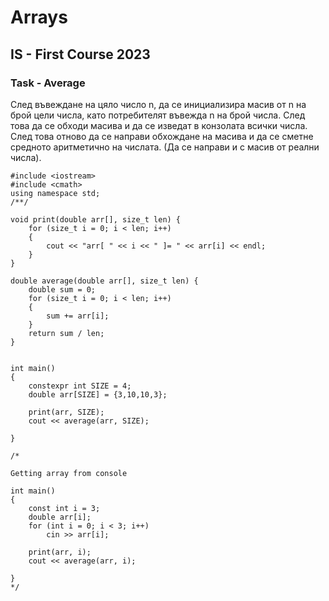 # Arrays
## IS - First Course 2023

### Task - Average 

След въвеждане на цяло число n, да се инициализира масив от n на брой цели числа, като потребителят въвежда n на брой числа. След това да се обходи масива и да се изведат в конзолата всички числа. След това отново да се направи обхождане на масива и да се сметне средното аритметично на числата. (Да се направи и с масив от реални числа).
```
#include <iostream>
#include <cmath>
using namespace std;
/**/

void print(double arr[], size_t len) {
    for (size_t i = 0; i < len; i++)
    {
        cout << "arr[ " << i << " ]= " << arr[i] << endl;
    }
}

double average(double arr[], size_t len) {
    double sum = 0;
    for (size_t i = 0; i < len; i++)
    {
        sum += arr[i];
    }
    return sum / len;
}


int main()
{
    constexpr int SIZE = 4;
    double arr[SIZE] = {3,10,10,3};

    print(arr, SIZE);
    cout << average(arr, SIZE);

}

/*

Getting array from console

int main()
{
    const int i = 3;
    double arr[i];
    for (int i = 0; i < 3; i++)
        cin >> arr[i];

    print(arr, i);
    cout << average(arr, i);

}
*/
```

